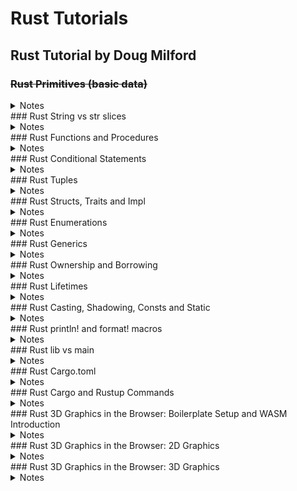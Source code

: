 # Rust Tutorials

## Rust Tutorial by Doug Milford

### ~~Rust Primitives (basic data)~~
<details>
<summary>Notes</summary>

  Nothing too interesting, basic variable declaration stuff.
  
  `snake_case` convention in rust for naming things.
  
  Compiler figures out what type a variable will be, so no need to explicitely define it (but you can with `: type`).
  
  Everything is immutable by default, yay.
  
  `i8, i16` types for integers, `ux` for zero and positive only.
  
  Overflowing a variable cause a panic while running in debug mode (`cargo run`) but will wrap around (`let mut x: i8 = 120; x += 10; println!(x)` results in -126) in release mode (`cargo run --release`).
  
  `isize` and `usize` creates a variable with a size based on the computer's architecture (32 vs 64 bit these days).
  
  Floats only have 32 and 64 bit variants. Don't forget the dot.
  
  Chars are more than ascii.
</details>
### Rust String vs str slices
<details>
<summary>Notes</summary>

stuff
</details>
### Rust Functions and Procedures
<details>
<summary>Notes</summary>

stuff
</details>
### Rust Conditional Statements
<details>
<summary>Notes</summary>

stuff
</details>
### Rust Tuples
<details>
<summary>Notes</summary>

stuff
</details>
### Rust Structs, Traits and Impl
<details>
<summary>Notes</summary>

stuff
</details>
### Rust Enumerations
<details>
<summary>Notes</summary>

stuff
</details>
### Rust Generics
<details>
<summary>Notes</summary>

stuff
</details>
### Rust Ownership and Borrowing
<details>
<summary>Notes</summary>

stuff
</details>
### Rust Lifetimes
<details>
<summary>Notes</summary>

stuff
</details>
### Rust Casting, Shadowing, Consts and Static
<details>
<summary>Notes</summary>

stuff
</details>
### Rust println! and format! macros
<details>
<summary>Notes</summary>

stuff
</details>
### Rust lib vs main
<details>
<summary>Notes</summary>

stuff
</details>
### Rust Cargo.toml
<details>
<summary>Notes</summary>

stuff
</details>
### Rust Cargo and Rustup Commands
<details>
<summary>Notes</summary>

stuff
</details>
### Rust 3D Graphics in the Browser: Boilerplate Setup and WASM Introduction
<details>
<summary>Notes</summary>

stuff
</details>
### Rust 3D Graphics in the Browser: 2D Graphics
<details>
<summary>Notes</summary>

stuff
</details>
### Rust 3D Graphics in the Browser: 3D Graphics
<details>
<summary>Notes</summary>

stuff
</details>
